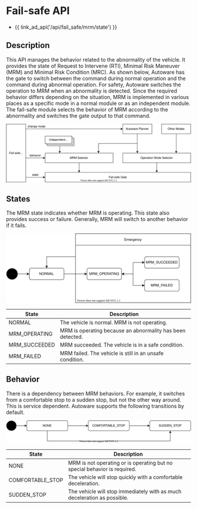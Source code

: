 # Fail-safe API

- {{ link_ad_api('/api/fail_safe/mrm/state') }}

## Description

This API manages the behavior related to the abnormality of the vehicle.
It provides the state of Request to Intervene (RTI), Minimal Risk Maneuver (MRM) and Minimal Risk Condition (MRC).
As shown below, Autoware has the gate to switch between the command during normal operation and the command during abnormal operation.
For safety, Autoware switches the operation to MRM when an abnormality is detected.
Since the required behavior differs depending on the situation, MRM is implemented in various places as a specific mode in a normal module or as an independent module.
The fail-safe module selects the behavior of MRM according to the abnormality and switches the gate output to that command.

![fail-safe-architecture](./architecture.drawio.svg)

## States

The MRM state indicates whether MRM is operating. This state also provides success or failure.
Generally, MRM will switch to another behavior if it fails.

![mrm-state](./mrm-state.drawio.svg)

| State         | Description                                                |
| ------------- | ---------------------------------------------------------- |
| NORMAL        | The vehicle is normal. MRM is not operating.               |
| MRM_OPERATING | MRM is operating because an abnormality has been detected. |
| MRM_SUCCEEDED | MRM succeeded. The vehicle is in a safe condition.         |
| MRM_FAILED    | MRM failed. The vehicle is still in an unsafe condition.   |

## Behavior

There is a dependency between MRM behaviors. For example, it switches from a comfortable stop to a sudden stop, but not the other way around.
This is service dependent. Autoware supports the following transitions by default.

![mrm-behavior](./mrm-behavior.drawio.svg)

| State            | Description                                                               |
| ---------------- | ------------------------------------------------------------------------- |
| NONE             | MRM is not operating or is operating but no special behavior is required. |
| COMFORTABLE_STOP | The vehicle will stop quickly with a comfortable deceleration.            |
| SUDDEN_STOP      | The vehicle will stop immediately with as much deceleration as possible.  |
